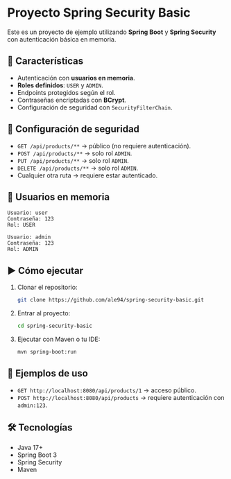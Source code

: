 # Proyecto Spring Security Basic

Este es un proyecto de ejemplo utilizando **Spring Boot** y **Spring Security** con autenticación básica en memoria.

## 🚀 Características

* Autenticación con **usuarios en memoria**.
* **Roles definidos**: `USER` y `ADMIN`.
* Endpoints protegidos según el rol.
* Contraseñas encriptadas con **BCrypt**.
* Configuración de seguridad con `SecurityFilterChain`.

## 🔑 Configuración de seguridad

* `GET /api/products/**` → público (no requiere autenticación).
* `POST /api/products/**` → solo rol `ADMIN`.
* `PUT /api/products/**` → solo rol `ADMIN`.
* `DELETE /api/products/**` → solo rol `ADMIN`.
* Cualquier otra ruta → requiere estar autenticado.

## 👤 Usuarios en memoria

```text
Usuario: user
Contraseña: 123
Rol: USER

Usuario: admin
Contraseña: 123
Rol: ADMIN
```

## ▶️ Cómo ejecutar

1. Clonar el repositorio:

   ```bash
   git clone https://github.com/ale94/spring-security-basic.git
   ```
2. Entrar al proyecto:

   ```bash
   cd spring-security-basic
   ```
3. Ejecutar con Maven o tu IDE:

   ```bash
   mvn spring-boot:run
   ```

## 📌 Ejemplos de uso

* `GET http://localhost:8080/api/products/1` → acceso público.
* `POST http://localhost:8080/api/products` → requiere autenticación con `admin:123`.

## 🛠️ Tecnologías

* Java 17+
* Spring Boot 3
* Spring Security
* Maven
